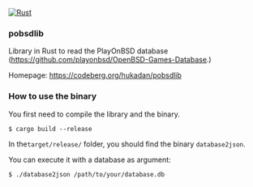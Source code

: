 [![Rust](https://github.com/Hukadan/pobsdlib/actions/workflows/rust.yml/badge.svg?branch=main)](https://github.com/Hukadan/pobsdlib/actions/workflows/rust.yml)

### pobsdlib
Library in Rust to read the PlayOnBSD database 
(https://github.com/playonbsd/OpenBSD-Games-Database.)

Homepage: https://codeberg.org/hukadan/pobsdlib


### How to use the binary
You first need to compile the library and the binary.
```
$ cargo build --release
```

In the`target/release/` folder, you should find the binary `database2json`.

You can execute it with a database as argument:
```
$ ./database2json /path/to/your/database.db
```
